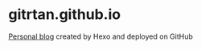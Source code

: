 # gitrtan.github.io
[Personal blog](https://gitrtan.github.io) created by Hexo and deployed on GitHub
